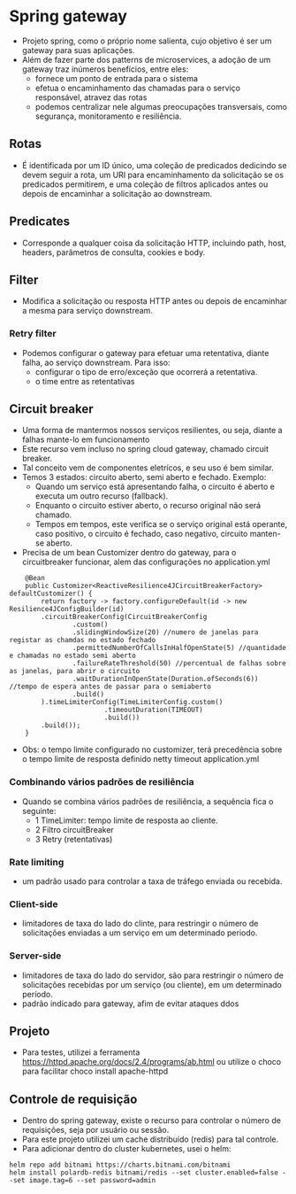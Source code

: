 # Spring gateway
- Projeto spring, como o próprio nome salienta, cujo objetivo é ser um gateway para suas aplicações.
- Além de fazer parte dos patterns de microservices, a adoção de um gateway traz inúmeros benefícios, entre eles:
  - fornece um ponto de entrada para o sistema
  - efetua o encaminhamento das chamadas para o serviço responsável, atravez das rotas
  - podemos centralizar nele algumas preocupações transversais, como segurança, monitoramento e resiliência.

## Rotas
- É identificada por um ID único, uma coleção de predicados dedicindo se devem seguir a rota, um URI para encaminhamento da solicitação se os predicados permitirem, e uma coleção de filtros aplicados antes ou depois de encaminhar a solicitação ao downstream.

## Predicates
- Corresponde a qualquer coisa da solicitação HTTP, incluindo path, host, headers, parâmetros de consulta, cookies e body.

## Filter
- Modifica a solicitação ou resposta HTTP antes ou depois de encaminhar a mesma para serviço downstream.

### Retry filter
- Podemos configurar o gateway para efetuar uma retentativa, diante falha, ao serviço downstream. Para isso:
  - configurar o tipo de erro/exceção que ocorrerá a retentativa.
  - o time entre as retentativas

## Circuit breaker
- Uma forma de mantermos nossos serviços resilientes, ou seja, diante a falhas mante-lo em funcionamento
- Este recurso vem incluso no spring cloud gateway, chamado circuit breaker.
- Tal conceito vem de componentes eletrícos, e seu uso é bem similar.
- Temos 3 estados: circuito aberto, semi aberto e fechado. Exemplo:
  - Quando um serviço está apresentando falha, o circuito é aberto e executa um outro recurso (fallback).
  - Enquanto o circuito estiver aberto, o recurso original não será chamado.
  - Tempos em tempos, este verifica se o serviço original está operante, caso positivo, o circuito é fechado, caso negativo, circuito manten-se aberto.
- Precisa de um bean Customizer dentro do gateway, para o circuitbreaker funcionar, alem das configurações no application.yml

```
    @Bean
    public Customizer<ReactiveResilience4JCircuitBreakerFactory> defaultCustomizer() {
        return factory -> factory.configureDefault(id -> new Resilience4JConfigBuilder(id)
        .circuitBreakerConfig(CircuitBreakerConfig
                .custom()
                .slidingWindowSize(20) //numero de janelas para registar as chamdas no estado fechado
                .permittedNumberOfCallsInHalfOpenState(5) //quantidade e chamadas no estado semi aberto
                .failureRateThreshold(50) //percentual de falhas sobre as janelas, para abrir o circuito
                .waitDurationInOpenState(Duration.ofSeconds(6)) //tempo de espera antes de passar para o semiaberto
                .build()
        ).timeLimiterConfig(TimeLimiterConfig.custom()
                        .timeoutDuration(TIMEOUT)
                        .build())
        .build());
    }
```    
- Obs: o tempo limite configurado no customizer, terá precedência sobre o tempo limite de resposta definido netty timeout application.yml

### Combinando vários padrões de resiliência
- Quando se combina vários padrões de resiliência, a sequência fica o seguinte:
  - 1 TimeLimiter: tempo limite de resposta ao cliente.
  - 2 Filtro circuitBreaker
  - 3 Retry (retentativas)

### Rate limiting
- um padrão usado para controlar a taxa de tráfego enviada ou recebida.

### Client-side
- limitadores de taxa do lado do clinte, para restringir o número de solicitações enviadas a um serviço em um determinado periodo.

### Server-side
- limitadores de taxa do lado do servidor, são para restringir o número de solicitações recebidas por um serviço (ou cliente), em um determinado período.
- padrão indicado para gateway, afim de evitar ataques ddos

## Projeto
- Para testes, utilizei a ferramenta https://httpd.apache.org/docs/2.4/programs/ab.html ou utilize o choco para facilitar choco install apache-httpd

## Controle de requisição
- Dentro do spring gateway, existe o recurso para controlar o número de requisições, seja por usuário ou sessão.
- Para este projeto utilizei um cache distribuído (redis) para tal controle.
- Para adicionar dentro do cluster kubernetes, usei o helm:

```
helm repo add bitnami https://charts.bitnami.com/bitnami
helm install polardb-redis bitnami/redis --set cluster.enabled=false --set image.tag=6 --set password=admin
```

